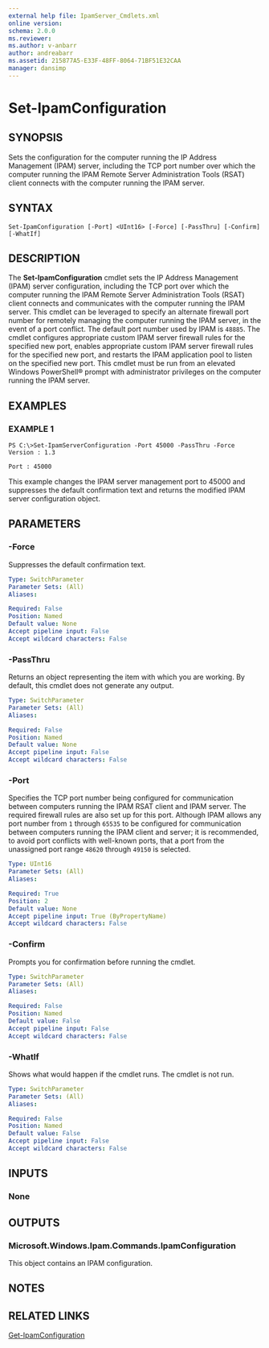 ```yaml
---
external help file: IpamServer_Cmdlets.xml
online version: 
schema: 2.0.0
ms.reviewer:
ms.author: v-anbarr
author: andreabarr
ms.assetid: 215877A5-E33F-48FF-8064-71BF51E32CAA
manager: dansimp
---
```


# Set-IpamConfiguration

## SYNOPSIS
Sets the configuration for the computer running the IP Address Management (IPAM) server, including the TCP port number over which the computer running the IPAM Remote Server Administration Tools (RSAT) client connects with the computer running the IPAM server.

## SYNTAX

```
Set-IpamConfiguration [-Port] <UInt16> [-Force] [-PassThru] [-Confirm] [-WhatIf]
```

## DESCRIPTION
The **Set-IpamConfiguration** cmdlet sets the IP Address Management (IPAM) server configuration, including the TCP port over which the computer running the IPAM Remote Server Administration Tools (RSAT) client connects and communicates with the computer running the IPAM server.
This cmdlet can be leveraged to specify an alternate firewall port number for remotely managing the computer running the IPAM server, in the event of a port conflict.
The default port number used by IPAM is `48885`.
The cmdlet configures appropriate custom IPAM server firewall rules for the specified new port, enables appropriate custom IPAM server firewall rules for the specified new port, and restarts the IPAM application pool to listen on the specified new port.
This cmdlet must be run from an elevated Windows PowerShell® prompt with administrator privileges on the computer running the IPAM server.

## EXAMPLES

### EXAMPLE 1
```
PS C:\>Set-IpamServerConfiguration -Port 45000 -PassThru -Force
Version : 1.3 
 
Port : 45000
```

This example changes the IPAM server management port to 45000 and suppresses the default confirmation text and returns the modified IPAM server configuration object.

## PARAMETERS

### -Force
Suppresses the default confirmation text.

```yaml
Type: SwitchParameter
Parameter Sets: (All)
Aliases: 

Required: False
Position: Named
Default value: None
Accept pipeline input: False
Accept wildcard characters: False
```

### -PassThru
Returns an object representing the item with which you are working.
By default, this cmdlet does not generate any output.

```yaml
Type: SwitchParameter
Parameter Sets: (All)
Aliases: 

Required: False
Position: Named
Default value: None
Accept pipeline input: False
Accept wildcard characters: False
```

### -Port
Specifies the TCP port number being configured for communication between computers running the IPAM RSAT client and IPAM server.
The required firewall rules are also set up for this port.
Although IPAM allows any port number from `1` through `65535` to be configured for communication between computers running the IPAM client and server; it is recommended, to avoid port conflicts with well-known ports, that a port from the unassigned port range `48620` through `49150` is selected.

```yaml
Type: UInt16
Parameter Sets: (All)
Aliases: 

Required: True
Position: 2
Default value: None
Accept pipeline input: True (ByPropertyName)
Accept wildcard characters: False
```

### -Confirm
Prompts you for confirmation before running the cmdlet.

```yaml
Type: SwitchParameter
Parameter Sets: (All)
Aliases: 

Required: False
Position: Named
Default value: False
Accept pipeline input: False
Accept wildcard characters: False
```

### -WhatIf
Shows what would happen if the cmdlet runs.
The cmdlet is not run.

```yaml
Type: SwitchParameter
Parameter Sets: (All)
Aliases: 

Required: False
Position: Named
Default value: False
Accept pipeline input: False
Accept wildcard characters: False
```

## INPUTS

### None

## OUTPUTS

### Microsoft.Windows.Ipam.Commands.IpamConfiguration
This object contains an IPAM configuration.

## NOTES

## RELATED LINKS

[Get-IpamConfiguration](./Get-IpamConfiguration.md)

